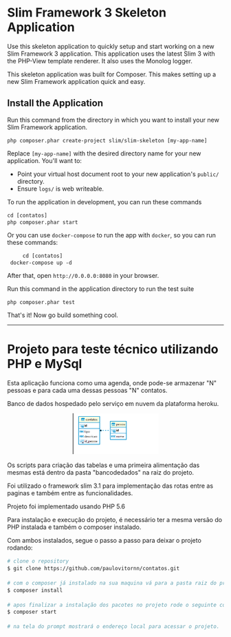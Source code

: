 # Slim Framework 3 Skeleton Application

Use this skeleton application to quickly setup and start working on a new Slim Framework 3 application. This application uses the latest Slim 3 with the PHP-View template renderer. It also uses the Monolog logger.

This skeleton application was built for Composer. This makes setting up a new Slim Framework application quick and easy.

## Install the Application

Run this command from the directory in which you want to install your new Slim Framework application.

    php composer.phar create-project slim/slim-skeleton [my-app-name]

Replace `[my-app-name]` with the desired directory name for your new application. You'll want to:

* Point your virtual host document root to your new application's `public/` directory.
* Ensure `logs/` is web writeable.

To run the application in development, you can run these commands 

	cd [contatos]
	php composer.phar start
	
Or you can use `docker-compose` to run the app with `docker`, so you can run these commands:

         cd [contatos]
	 docker-compose up -d
After that, open `http://0.0.0.0:8080` in your browser.

Run this command in the application directory to run the test suite

	php composer.phar test

That's it! Now go build something cool.

----------------------------------------------
# Projeto para teste técnico utilizando PHP e MySql

Esta aplicação funciona como uma agenda, onde pode-se armazenar "N" pessoas e para cada uma dessas pessoas "N" contatos.

Banco de dados hospedado pelo serviço em nuvem da plataforma heroku.

<p align="center">
  <img src="bd_contato_modelo_relacional.png" alt="doc" width="200"/>
</p>

Os scripts para criação das tabelas e uma primeira alimentação das mesmas está dentro da pasta "bancodedados" na raiz do projeto.

Foi utilizado o framework slim 3.1 para implementação das rotas entre as paginas e também entre as funcionalidades.

Projeto foi implementado usando PHP 5.6

Para instalação e execução do projeto, é necessário ter a mesma versão do PHP instalada e também o composer instalado.

Com ambos instalados, segue o passo a passo para deixar o projeto rodando:

```bash
# clone o repository
$ git clone https://github.com/paulovitornn/contatos.git

# com o composer já instalado na sua maquina vá para a pasta raiz do projeto e execute (pelo prompt)
$ composer install

# apos finalizar a instalação dos pacotes no projeto rode o seguinte comando (pelo prompt)
$ composer start

# na tela do prompt mostrará o endereço local para acessar o projeto.
```


